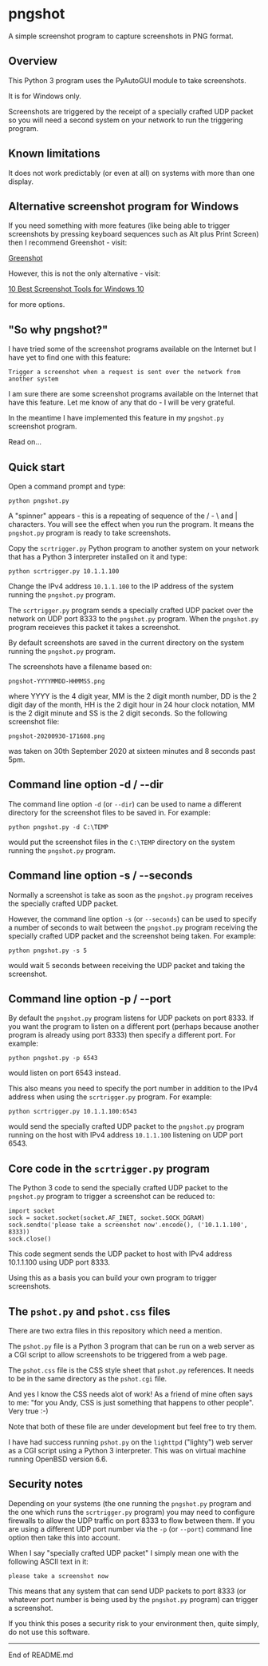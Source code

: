 # pngshot

A simple screenshot program to capture screenshots in PNG format.

## Overview

This Python 3 program uses the PyAutoGUI module to take screenshots.

It is for Windows only.

Screenshots are triggered by the receipt of a specially crafted UDP packet
so you will need a second system on your network to run the triggering
program.

## Known limitations

It does not work predictably (or even at all) on systems with more than one
display.

## Alternative screenshot program for Windows

If you need something with more features (like being able to trigger screenshots
by pressing keyboard sequences such as Alt plus Print Screen) then I recommend
Greenshot - visit:

[Greenshot](http://getgreenshot.org)

However, this is not the only alternative - visit:

[10 Best Screenshot Tools for Windows 10](https://www.bettertechtips.com/windows/screenshot-tool-windows-10/)

for more options.

## "So why pngshot?"

I have tried some of the screenshot programs available on
the Internet but I have yet to find one with this feature:

```
Trigger a screenshot when a request is sent over the network from another system
```

I am sure there are some screenshot programs available on the Internet that have
this feature. Let me know of any that do - I will be very grateful.

In the meantime I have implemented this feature in my `pngshot.py` screenshot
program.

Read on...

## Quick start

Open a command prompt and type:

```
python pngshot.py
```

A "spinner" appears - this is a repeating of sequence of the / - \ and | characters. You will
see the effect when you run the program. It means the `pngshot.py` program is ready to take
screenshots.

Copy the `scrtrigger.py` Python program to another system on your network that has
a Python 3 interpreter installed on it and type:

```
python scrtrigger.py 10.1.1.100
```

Change the IPv4 address `10.1.1.100` to the IP address of the system running the `pngshot.py`
program.

The `scrtrigger.py` program sends a specially crafted UDP packet over
the network on UDP port 8333 to the `pngshot.py` program. When the `pngshot.py`
program receieves this packet it takes a screenshot.

By default screenshots are saved in the current directory on the system running the `pngshot.py`
program.

The screenshots have a filename based on:

```
pngshot-YYYYMMDD-HHMMSS.png
```

where YYYY is the 4 digit year, MM is the 2 digit month number, DD is the 2 digit day of the
month, HH is the 2 digit hour in 24 hour clock notation, MM is the 2 digit minute and
SS is the 2 digit seconds. So the following screenshot file:

```
pngshot-20200930-171608.png
```

was taken on 30th September 2020 at sixteen minutes and 8 seconds past 5pm.

## Command line option -d / --dir

The command line option `-d` (or `--dir`) can be used to name a different directory
for the screenshot files to be saved in. For example:

```
python pngshot.py -d C:\TEMP
```

would put the screenshot files in the `C:\TEMP` directory on the system
running the `pngshot.py` program.

## Command line option -s / --seconds

Normally a screenshot is take as soon as the `pngshot.py` program receives
the specially crafted UDP packet.

However, the command line option `-s` (or `--seconds`) can be used to specify a number
of seconds to wait between the `pngshot.py` program
receiving the specially crafted UDP packet
and the screenshot being taken. For example:

```
python pngshot.py -s 5
```

would wait 5 seconds between receiving the UDP packet and taking the screenshot.

## Command line option -p / --port

By default the `pngshot.py` program listens for UDP packets on port 8333.
If you want the program to listen on a different port (perhaps
because another program is already using port 8333) then specify
a different port. For example:

```
python pngshot.py -p 6543
```

would listen on port 6543 instead.

This also means you need to specify the port number in addition to the IPv4 address
when using the `scrtrigger.py` program. For example:

```
python scrtrigger.py 10.1.1.100:6543
```

would send the specially crafted UDP packet to the `pngshot.py` program
running on the host with
IPv4 address `10.1.1.100` listening on UDP port 6543.

## Core code in the `scrtrigger.py` program

The Python 3 code to send the specially crafted UDP packet to the `pngshot.py`
program to trigger a screenshot can be reduced to:

```
import socket
sock = socket.socket(socket.AF_INET, socket.SOCK_DGRAM)
sock.sendto('please take a screenshot now'.encode(), ('10.1.1.100', 8333))
sock.close()
```

This code segment sends the UDP packet to host with IPv4
address 10.1.1.100 using UDP port 8333.

Using this as a basis you can build your own program to trigger screenshots.

## The `pshot.py` and `pshot.css` files

There are two extra files in this repository which need a mention.

The `pshot.py` file is a Python 3 program that can be run on a web server as a CGI script
to allow screenshots to be triggered from a web page.

The `pshot.css` file is the CSS style sheet that `pshot.py` references.
It needs to be in the same directory as the `pshot.cgi` file.

And yes I know the CSS needs alot of work! As a friend of mine often says to
me: "for you Andy, CSS is just something that happens to other people". Very true :-)

Note that both of these file are under development but feel free to try them.

I have had success running `pshot.py` on the `lighttpd` ("lighty") web server as a CGI script using
a Python 3 interpreter. This was on virtual machine running OpenBSD version 6.6.

## Security notes

Depending on your systems (the one running the `pngshot.py` program and the one which
runs the `scrtrigger.py` program) you may need to configure firewalls to allow
the UDP traffic on port 8333 to flow between them. If you are using a different UDP port number
via the `-p` (or `--port`) command line option then take this into account.

When I say "specially crafted UDP packet" I simply mean one with the following
ASCII text in it:

```
please take a screenshot now
```

This means that any system that can send UDP packets to port 8333
(or whatever port number is being used by the `pngshot.py` program)
can trigger a screenshot.

If you think this poses a security risk to your environment then, quite simply,
do not use this software.


---------------------------------------------------
End of README.md
